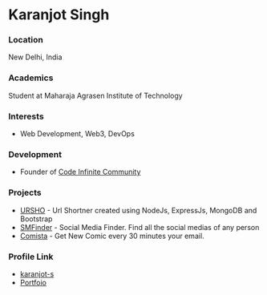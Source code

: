 # Karanjot Singh

### Location

New Delhi, India

### Academics

Student at Maharaja Agrasen Institute of Technology

### Interests

- Web Development, Web3, DevOps

### Development

- Founder of [Code Infinite Community](https://codeinfinite.tech)

### Projects

- [URSHO](https://github.com/karanjot-s/URLShortner) - Url Shortner created using NodeJs, ExpressJs, MongoDB and Bootstrap
- [SMFinder](https://github.com/karanjot-s/SMFinder) - Social Media Finder. Find all the social medias of any person
- [Comista](https://github.com/karanjot-s/comista) - Get New Comic every 30 minutes your email.

### Profile Link

- [karanjot-s](https://github.com/karanjot-s)
- [Portfoio](https://karanjotsingh.com)
